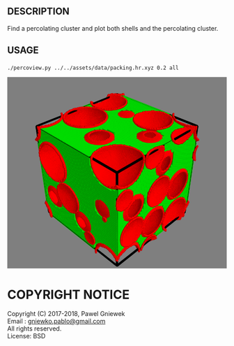 ## DESCRIPTION ###
Find a percolating cluster and plot both shells and the percolating cluster. 

## USAGE ###

`./percoview.py ../../assets/data/packing.hr.xyz 0.2 all`

![Shells and the percolating cluster](../../assets/img/percolation.png)

COPYRIGHT NOTICE
================
Copyright (C) 2017-2018,  Pawel Gniewek  
Email  : gniewko.pablo@gmail.com  
All rights reserved.  
License: BSD

